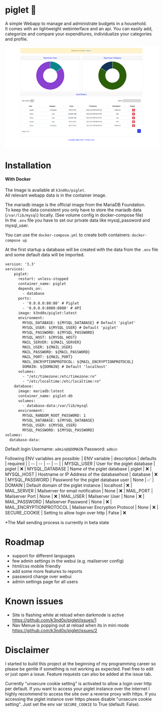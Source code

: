 # piglet :pig:

A simple Webapp to manage and administrate budgets in a household. \
It comes with an lightweight webinterface and an api.
You can easily add, categorize and compare your expenditures, individualize your categories and profile. 

![Dashboard](DOCS/piglet_dashboard.PNG)

# Installation
#### With Docker
The Image is available at `k3nd0x/piglet`. \
All relevant webapp data is in the container image.

The mariadb image is the official image from the MariaDB Foundation. \
To keep the data consistent you only have to store the mariadb data (`/var/lib/mysql`) locally. (See volume config in docker-compose file) \
In the `.env` file you have to set our private data like mysql_password and mysql_user. 

You can use the `docker-compose.yml` to create both containers: `docker-compose up`

At the first startup a database will be created with the data from the `.env` file and some default data will be imported.
```
version: '3.3'
services:
    piglet:
      restart: unless-stopped
      container_name: piglet
      depends_on:
        - database
      ports:
        - '0.0.0.0:80:80' # Piglet
        - '0.0.0.0:8080:8080' # API
      image: k3nd0x/piglet:latest
      environment:
        MYSQL_DATABASE: ${MYSQL_DATABASE} # Default 'piglet'
        MYSQL_USER: ${MYSQL_USER} # Default 'piglet'
        MYSQL_PASSWORD: ${MYSQL_PASSWORD}
        MYSQL_HOST: ${MYSQL_HOST}
        MAIL_SERVER: ${MAIL_SERVER}
        MAIL_USER: ${MAIL_USER}
        MAIL_PASSWORD: ${MAIL_PASSWORD}
        MAIL_PORT: ${MAIL_PORT}
        MAIL_ENCRYPTIONPROTOCOL: ${MAIL_ENCRYPTIONPROTOCOL}
        DOMAIN: ${DOMAIN} # Default 'localhost'
      volumes:
        - "/etc/timezone:/etc/timezone:ro"
        - "/etc/localtime:/etc/localtime:ro"
    database:
      image: mariadb:latest
      container_name: piglet-db
      volumes:
        - database-data:/var/lib/mysql
      environment:
        MYSQL_RANDOM_ROOT_PASSWORD: 1
        MYSQL_DATABASE: ${MYSQL_DATABASE}
        MYSQL_USER: ${MYSQL_USER}
        MYSQL_PASSWORD: ${MYSQL_PASSWORD}
volumes:
  database-data:
```

Default login 
Username: `admin@$DOMAIN`
Password: `admin`


Following ENV variables are possible:
| ENV variable  | description | defaults | required |
| -- | -- | -- | -- |
| MYSQL_USER  | User for the piglet database | piglet | :x:
| MYSQL_DATABASE  | Name of the piglet database | piglet | :x:
| MYSQL_HOST | Hostname or IP Address of the databasehost | database | :x:
| MYSQL_PASSWORD | Password for the piglet database user | None | :white_check_mark:
| DOMAIN | Default domain of the piglet instance | localhost | :x:
| MAIL_SERVER | Mailserver for email notification | None | :x:
| MAIL_PORT | Mailserver Port | None | :x:
| MAIL_USER | Mailserver User | None | :x:
| MAIL_PASSWORD | Mailserver Password | None | :x:
| MAIL_ENCRYPTIONPROTOCOL | Mailserver Encryption Protocol | None | :x:
| SECURE_COOKIE | Setting to allow login over http | False | :x:

*The Mail sending process is currently in beta state

# Roadmap
- support for different languages
- few admin settings in the webui (e.g. mailserver config)
- html/css mobile friendly
- add some more features to reports
- password change over webui
- admin settings page for all users

# Known issues
- Site is flashing white at reload when darkmode is active https://github.com/k3nd0x/piglet/issues/1
- Nav Menue is popping out at reload when its in mini mode https://github.com/k3nd0x/piglet/issues/2

# Disclaimer

I started to build this project at the beginning of my programming career so please be gentle if something is not working as expected.
Feel free to edit or just open a issue. Feature requests can also be added at the issue tab.

Currently "unsecure cookie setting" is activated to allow a login over http per default.
If you want to access your piglet instance over the internet I highly recommend to access the site over a reverse proxy with https.
If you accessing the piglet instance over https please disable "unsecure cookie setting". Just set the env var `SECURE_COOKIE` to True (default: False).
